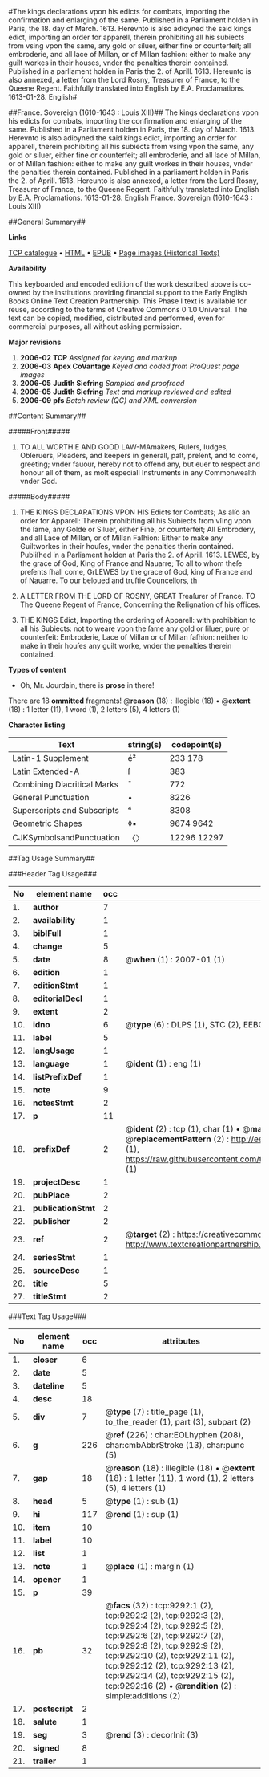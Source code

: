 #The kings declarations vpon his edicts for combats, importing the confirmation and enlarging of the same. Published in a Parliament holden in Paris, the 18. day of March. 1613. Herevnto is also adioyned the said kings edict, importing an order for apparell, therein prohibiting all his subiects from vsing vpon the same, any gold or siluer, either fine or counterfeit; all embroderie, and all lace of Millan, or of Millan fashion: either to make any guilt workes in their houses, vnder the penalties therein contained. Published in a parliament holden in Paris the 2. of Aprill. 1613. Hereunto is also annexed, a letter from the Lord Rosny, Treasurer of France, to the Queene Regent. Faithfully translated into English by E.A. Proclamations. 1613-01-28. English#

##France. Sovereign (1610-1643 : Louis XIII)##
The kings declarations vpon his edicts for combats, importing the confirmation and enlarging of the same. Published in a Parliament holden in Paris, the 18. day of March. 1613. Herevnto is also adioyned the said kings edict, importing an order for apparell, therein prohibiting all his subiects from vsing vpon the same, any gold or siluer, either fine or counterfeit; all embroderie, and all lace of Millan, or of Millan fashion: either to make any guilt workes in their houses, vnder the penalties therein contained. Published in a parliament holden in Paris the 2. of Aprill. 1613. Hereunto is also annexed, a letter from the Lord Rosny, Treasurer of France, to the Queene Regent. Faithfully translated into English by E.A.
Proclamations. 1613-01-28. English
France. Sovereign (1610-1643 : Louis XIII)

##General Summary##

**Links**

[TCP catalogue](http://www.ota.ox.ac.uk/tcp/)  • 
[HTML](http://tei.it.ox.ac.uk/tcp/Texts-HTML/free/A06/A06362.html)  • 
[EPUB](http://tei.it.ox.ac.uk/tcp/Texts-EPUB/free/A06/A06362.epub) • 
[Page images (Historical Texts)](https://data.historicaltexts.jisc.ac.uk/view?pubId=eebo-99844476e&pageId=eebo-99844476e-9292-1)

**Availability**

This keyboarded and encoded edition of the
	       work described above is co-owned by the institutions
	       providing financial support to the Early English Books
	       Online Text Creation Partnership. This Phase I text is
	       available for reuse, according to the terms of Creative
	       Commons 0 1.0 Universal. The text can be copied,
	       modified, distributed and performed, even for
	       commercial purposes, all without asking permission.

**Major revisions**

1. __2006-02__ __TCP__ *Assigned for keying and markup*
1. __2006-03__ __Apex CoVantage__ *Keyed and coded from ProQuest page images*
1. __2006-05__ __Judith Siefring__ *Sampled and proofread*
1. __2006-05__ __Judith Siefring__ *Text and markup reviewed and edited*
1. __2006-09__ __pfs__ *Batch review (QC) and XML conversion*

##Content Summary##

#####Front#####

1. TO ALL WORTHIE AND GOOD LAW-MAmakers, Rulers, Iudges, Obſeruers, Pleaders, and keepers in generall, paſt, preſent, and to come, greeting; vnder fauour, hereby not to offend any, but euer to respect and honour all of them, as moſt especiall Instruments in any Commonwealth vnder God.

#####Body#####

1. THE KINGS DECLARATIONS VPON HIS Edicts for Combats; As alſo an order for Apparell: Therein prohibiting all his Subiects from vſing vpon the ſame, any Golde or Siluer, either Fine, or counterfeit; All Embrodery, and all Lace of Millan, or of Millan Faſhion: Either to make any Guiltworkes in their houſes, vnder the penalties therin contained. Publiſhed in a Parliament holden at Paris the 2. of Aprill. 1613.
LEWES, by the grace of God, King of France and Nauarre; To all to whom theſe preſents ſhall come, GrLEWES by the grace of God, king of France and of Nauarre. To our beloued and truſtie Councellors, th
1. A LETTER FROM THE LORD OF ROSNY, GREAT Treaſurer of France. TO The Queene Regent of France, Concerning the Reſignation of his offices.

1. THE KINGS Edict, Importing the ordering of Apparell: with prohibition to all his Subiects: not to weare vpon the ſame any gold or ſiluer, pure or counterfeit: Embroderie, Lace of Millan or of Millan faſhion: neither to make in their houſes any guilt worke, vnder the penalties therein contained.

**Types of content**

  * Oh, Mr. Jourdain, there is **prose** in there!

There are 18 **ommitted** fragments! 
 @__reason__ (18) : illegible (18)  •  @__extent__ (18) : 1 letter (11), 1 word (1), 2 letters (5), 4 letters (1)

**Character listing**


|Text|string(s)|codepoint(s)|
|---|---|---|
|Latin-1 Supplement|é²|233 178|
|Latin Extended-A|ſ|383|
|Combining             Diacritical Marks|̄|772|
|General Punctuation|•|8226|
|Superscripts             and Subscripts|⁴|8308|
|Geometric Shapes|◊▪|9674 9642|
|CJKSymbolsandPunctuation|〈〉|12296 12297|

##Tag Usage Summary##

###Header Tag Usage###

|No|element name|occ|attributes|
|---|---|---|---|
|1.|__author__|7||
|2.|__availability__|1||
|3.|__biblFull__|1||
|4.|__change__|5||
|5.|__date__|8| @__when__ (1) : 2007-01 (1)|
|6.|__edition__|1||
|7.|__editionStmt__|1||
|8.|__editorialDecl__|1||
|9.|__extent__|2||
|10.|__idno__|6| @__type__ (6) : DLPS (1), STC (2), EEBO-CITATION (1), PROQUEST (1), VID (1)|
|11.|__label__|5||
|12.|__langUsage__|1||
|13.|__language__|1| @__ident__ (1) : eng (1)|
|14.|__listPrefixDef__|1||
|15.|__note__|9||
|16.|__notesStmt__|2||
|17.|__p__|11||
|18.|__prefixDef__|2| @__ident__ (2) : tcp (1), char (1)  •  @__matchPattern__ (2) : ([0-9\-]+):([0-9IVX]+) (1), (.+) (1)  •  @__replacementPattern__ (2) : http://eebo.chadwyck.com/downloadtiff?vid=$1&page=$2 (1), https://raw.githubusercontent.com/textcreationpartnership/Texts/master/tcpchars.xml#$1 (1)|
|19.|__projectDesc__|1||
|20.|__pubPlace__|2||
|21.|__publicationStmt__|2||
|22.|__publisher__|2||
|23.|__ref__|2| @__target__ (2) : https://creativecommons.org/publicdomain/zero/1.0/ (1), http://www.textcreationpartnership.org/docs/. (1)|
|24.|__seriesStmt__|1||
|25.|__sourceDesc__|1||
|26.|__title__|5||
|27.|__titleStmt__|2||


###Text Tag Usage###

|No|element name|occ|attributes|
|---|---|---|---|
|1.|__closer__|6||
|2.|__date__|5||
|3.|__dateline__|5||
|4.|__desc__|18||
|5.|__div__|7| @__type__ (7) : title_page (1), to_the_reader (1), part (3), subpart (2)|
|6.|__g__|226| @__ref__ (226) : char:EOLhyphen (208), char:cmbAbbrStroke (13), char:punc (5)|
|7.|__gap__|18| @__reason__ (18) : illegible (18)  •  @__extent__ (18) : 1 letter (11), 1 word (1), 2 letters (5), 4 letters (1)|
|8.|__head__|5| @__type__ (1) : sub (1)|
|9.|__hi__|117| @__rend__ (1) : sup (1)|
|10.|__item__|10||
|11.|__label__|10||
|12.|__list__|1||
|13.|__note__|1| @__place__ (1) : margin (1)|
|14.|__opener__|1||
|15.|__p__|39||
|16.|__pb__|32| @__facs__ (32) : tcp:9292:1 (2), tcp:9292:2 (2), tcp:9292:3 (2), tcp:9292:4 (2), tcp:9292:5 (2), tcp:9292:6 (2), tcp:9292:7 (2), tcp:9292:8 (2), tcp:9292:9 (2), tcp:9292:10 (2), tcp:9292:11 (2), tcp:9292:12 (2), tcp:9292:13 (2), tcp:9292:14 (2), tcp:9292:15 (2), tcp:9292:16 (2)  •  @__rendition__ (2) : simple:additions (2)|
|17.|__postscript__|2||
|18.|__salute__|1||
|19.|__seg__|3| @__rend__ (3) : decorInit (3)|
|20.|__signed__|8||
|21.|__trailer__|1||

